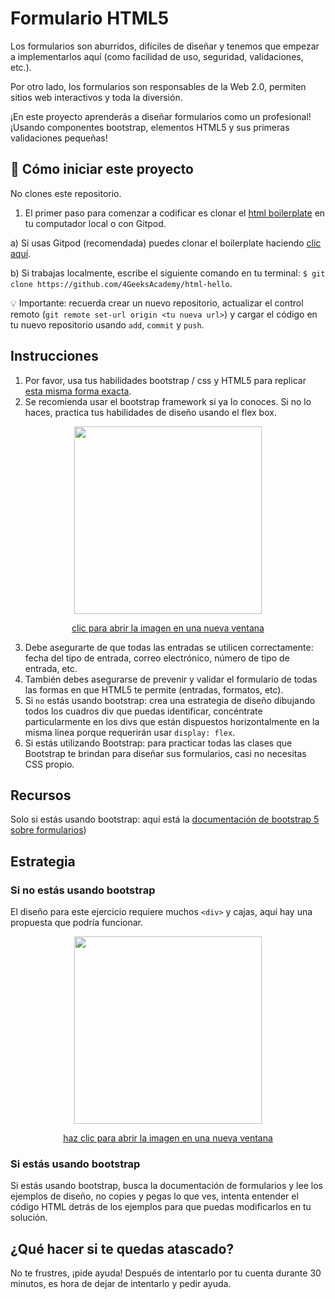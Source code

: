 <!--hide-->
# Formulario HTML5
<!--endhide-->

Los formularios son aburridos, difíciles de diseñar y tenemos que empezar a implementarlos aquí (como facilidad de uso, seguridad, validaciones, etc.).

Por otro lado, los formularios son responsables de la Web 2.0, permiten sitios web interactivos y toda la diversión.

¡En este proyecto aprenderás a diseñar formularios como un profesional! ¡Usando componentes bootstrap, elementos HTML5 y sus primeras validaciones pequeñas!

## 🌱  Cómo iniciar este proyecto

No clones este repositorio. 

1. El primer paso para comenzar a codificar es clonar el [html boilerplate](https://github.com/4GeeksAcademy/html-hello) en tu computador local o con Gitpod.

a) Si usas Gitpod (recomendada) puedes clonar el boilerplate haciendo [clic aquí](https://github.com/4GeeksAcademy/html-hello).

b) Si trabajas localmente, escribe el siguiente comando en tu terminal: `$ git clone https://github.com/4GeeksAcademy/html-hello`.  


💡 Importante: recuerda crear un nuevo repositorio, actualizar el control remoto (`git remote set-url origin <tu nueva url>`) y cargar el código en tu nuevo repositorio usando `add`, `commit` y `push`.

## Instrucciones

1. Por favor, usa tus habilidades bootstrap / css y HTML5 para replicar [esta misma forma exacta](https://4geeks.com/interactive-coding-tutorial/beginner/html5-form).
2. Se recomienda usar el bootstrap framework si ya lo conoces. Si no lo haces, practica tus habilidades de diseño usando el flex box.

<p align="center">
  <img src="https://github.com/breatheco-de/html5-form/blob/master/preview.png?raw=true" height="300" />
</p>
<p align="center"><a href="https://github.com/breatheco-de/html5-form/blob/master/preview.png?raw=true">clic para abrir la imagen en una nueva ventana</a></p>

3. Debe asegurarte de que todas las entradas se utilicen correctamente: fecha del tipo de entrada, correo electrónico, número de tipo de entrada, etc.
4. También debes asegurarse de prevenir y validar el formulario de todas las formas en que HTML5 te permite (entradas, formatos, etc).
5. Si `no` estás usando bootstrap: crea una estrategia de diseño dibujando todos los cuadros div que puedas identificar, concéntrate particularmente en los divs que están dispuestos horizontalmente en la misma línea porque requerirán usar `display: flex`.
6. Si estás utilizando Bootstrap: para practicar todas las clases que Bootstrap te brindan para diseñar sus formularios, casi no necesitas CSS propio.

## Recursos
Solo si estás usando bootstrap: aquí está la [documentación de bootstrap 5 sobre formularios](https://getbootstrap.com/docs/5.0/forms/overview/))

## Estrategia

### Si no estás usando bootstrap

El diseño para este ejercicio requiere muchos `<div>` y cajas, aquí hay una propuesta que podría funcionar.

<p align="center">
 <img src="https://github.com/breatheco-de/exercise-html5-form/blob/master/.learn/form-strateggy.png?raw=true" height="300" />
</p>
<p align="center"><a href="https://github.com/breatheco-de/exercise-html5-form/blob/master/.learn/form-strateggy.png?raw=true">haz clic para abrir la imagen en una nueva ventana</a></p>

### Si estás usando bootstrap

Si estás usando bootstrap, busca la documentación de formularios y lee los ejemplos de diseño, no copies y pegas lo que ves, intenta entender el código HTML detrás de los ejemplos para que puedas modificarlos en tu solución.

## ¿Qué hacer si te quedas atascado?

No te frustres, ¡pide ayuda! Después de intentarlo por tu cuenta durante 30 minutos, es hora de dejar de intentarlo y pedir ayuda.











